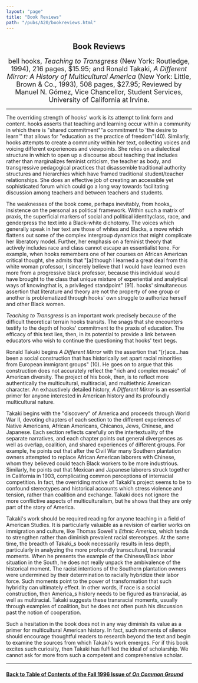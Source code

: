 ```yaml
---
layout: "page"
title: "Book Reviews"
path: "/pubs/A20/bookreviews.html"
---
```

<main> 
<center><h2>Book
Reviews</h2> 
<font size="+1">bell hooks, <i>Teaching to Transgress</i> (New York:
Routledge, 1994), 216 pages, $15.95; and Ronald Takaki, <i>A Different
Mirror: A History of Multicultural America</i> (New York: Little, Brown &amp;
Co., 1993), 508 pages, $27.95; Reviewed by Manuel N. Gómez, Vice
Chancellor, Student Services, University of California at Irvine.</font>
</center><hr/>
The overriding strength of hooks' work is its attempt to link form and
content.  hooks asserts that teaching and learning occur within a
community in which there is "shared commitment"­"a commitment to 'the
desire to learn'" that allows for "education as the practice of
freedom"(40).  Similarly, hooks attempts to create a community within her
text, collecting voices and voicing different experiences and viewpoints. 
She relies on a dialectical structure in which to open up a discourse
about teaching
that includes rather than marginalizes feminist criticism, the teacher as
body, and transgressive pedagogical practices that disassemble traditional
authority structures and hierarchies which have framed traditional
student/teacher relationships. She does an effective job of creating an
accessible yet sophisticated forum which could go a long way towards
facilitating discussion among teachers and between teachers and
students.<p>
The weaknesses of the book come, perhaps inevitably, from hooks_
insistence on the personal as political framework.  Within such a matrix
of praxis, the superficial markers of social and political
identity­class, race, and gender­press the text into a
Black-white dichotomy.  The voices which generally speak in her text are
those of whites and Blacks, a move which flattens out some of the complex
intergroup dynamics that might complicate her liberatory model.  Further,
her emphasis on a feminist theory that actively includes race and class
cannot escape an essentialist tone.  For example, when hooks remembers one
of her courses on African American critical thought, she admits that
"[a]lthough I learned a great deal from this white woman professor, I
sincerely believe that I would have learned even more from a progressive
black professor, because this individual would have brought to the class
that unique mixture of experiential and analytical ways of
knowing­that is, a privileged standpoint" 
(91).  hooks' simultaneous assertion that literature and theory are not
the property of one group or another is problematized through hooks' own
struggle to authorize herself and other Black women.
</p><p> <i>Teaching to
Transgress</i> is an important work precisely because of the difficult
theoretical terrain hooks transits.  The snags that she encounters testify
to the depth of hooks' commitment to the praxis of education.  The
efficacy of this text lies,
then, in its potential to provide a link between educators who wish to
continue the questioning that hooks' text begs.</p><p> 
Ronald Takaki begins <i>A Different Mirror</i> with the assertion that
"[r]ace...has been a social construction that has historically set apart
racial minorities from European immigrant groups" (10).  He goes on to
argue that this construction does not accurately reflect the "rich and
complex mosaic" of American diversity.  The project of his book, then, is
to reflect more authentically the multicultural, multiracial, and
multiethnic American character.  An exhaustively detailed history, <i>A
Different Mirror</i> is an essential primer for anyone interested in
American history and its profoundly multicultural nature.</p><p>
Takaki begins with the "discovery" of America and proceeds through World
War II, devoting chapters of each section to the different experiences of
Native Americans, African Americans, Chicanos, Jews, Chinese, and
Japanese.  Each section reflects carefully on the intertextuality of the
separate narratives, and each chapter points out general divergences as
well as overlap, coalition, and shared experiences of different groups.
For example, he points out that after the Civil War many Southern
plantation owners attempted to replace African American laborers with
Chinese, whom they believed could teach Black workers to be more
industrious.  Similarly, he points out that Mexican and Japanese laborers
struck together in California in 1903, complicating common
perceptions of interracial competition.  In fact, the overriding motive
of Takaki's project seems to be to confound stereotypes and historical
accounts which stress violence and tension, rather than coalition and
exchange.  Takaki does not ignore the more conflictive aspects of
multiculturalism, but he shows that they are only part of the story of
America.</p><p>
Takaki's work should be required reading for anyone teaching in a field of
American Studies.  It is particularly valuable as a revision of earlier
works on immigration and culture, like Thomas Sowell's <i>Ethnic
America</i>, which tends to strengthen rather than diminish prevalent
racial stereotypes.  At the same time, the breadth of Takaki_s book
necessarily results in less depth, particularly in analyzing the more
profoundly transcultural, transracial moments.  When he presents the
example of the Chinese/Black labor situation in the South, he does not
really unpack the ambivalence of the historical moment.  The racist
intentions of the Southern plantation owners were undermined by their
determination to racially hybridize their labor force.  Such moments point
to the power of transformation that such hybridity can ultimately effect.
In other words, if race is a social construction, then America_s history
needs to be figured as transracial, as well as multiracial. Takaki
suggests these transracial moments, usually through examples of coalition,
but he does not often push his discussion past the notion of cooperation.
</p><p>
Such a hesitation in the book does not in any way diminish its value as a
primer for multicultural American history.  In fact, such moments of
silence should encourage thoughtful readers to research beyond the text
and begin to examine the sources from which Takaki's work emerges.  For if
this book excites such curiosity, then Takaki has fulfilled the ideal of
scholarship.  We cannot ask for more from such a competent and
comprehensive scholar.
</p><hr/>
<h4><a href=".\">Back to
Table of Contents of the Fall 1996 Issue of <i>On Common
Ground</i></a>
</h4>
</main>